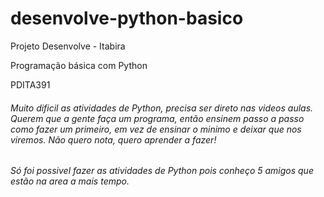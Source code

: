 # desenvolve-python-basico
<p>Projeto Desenvolve - Itabira</p>
<p>Programação básica com Python</p>
<p>PDITA391</p>
<p></p>
<h6>Muito dificil as atividades de Python, precisa ser direto nas videos aulas. Querem que a gente faça um programa, então ensinem passo a passo como fazer um primeiro, em vez de ensinar o minimo e deixar que nos viremos. Não quero nota, quero aprender a fazer!</h6>
<h6>Só foi possivel fazer as atividades de Python pois conheço 5 amigos que estão na area a mais tempo.</h6>
